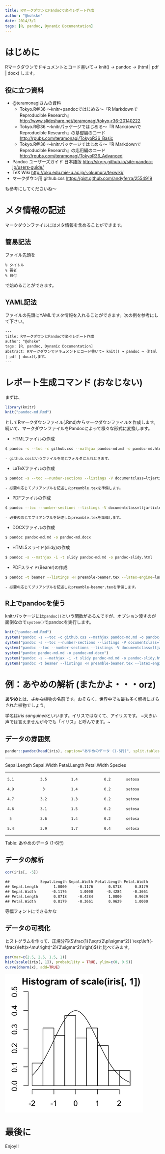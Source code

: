 ```yaml
---
title: RマークダウンとPandocで楽々レポート作成
author: "@kohske"
date: 2014/3/1
tags: [R, pandoc, Dynamic Documentation]
---
```


# はじめに

Rマークダウンでドキュメントとコード書いて→ knit() → pandoc → (html | pdf | docx) します。

## 役に立つ資料

- @teramonagiさんの資料
    - Tokyo.R@36 ～knitr+pandocではじめる～『R MarkdownでReproducible Research』 <http://www.slideshare.net/teramonagi/tokyo-r36-20140222>
    - Tokyo.R@36 ～knitrパッケージではじめる～『R MarkdownでReproducible Research』の基礎編のコード <http://rpubs.com/teramonagi/TokyoR36_Basic>
    - Tokyo.R@36 ～knitrパッケージではじめる～『R MarkdownでReproducible Research』の応用編のコード <http://rpubs.com/teramonagi/TokyoR36_Advanced>
- Pandoc ユーザーズガイド 日本語版 <http://sky-y.github.io/site-pandoc-jp/users-guide/>
- TeX Wiki <http://oku.edu.mie-u.ac.jp/~okumura/texwiki/>
- マークダウン用 github.css <https://gist.github.com/andyferra/2554919>

も参考にしてくださいね〜

# メタ情報の記述

マークダウンファイルにはメタ情報を含めることができます。

## 簡易記法

ファイル先頭を

```
% タイトル
% 著者
% 日付
```

で始めることができます。

## YAML記法

ファイルの先頭にYAMLでメタ情報を入れることができます。次の例を参考にして下さい。

```
---
title: RマークダウンとPandocで楽々レポート作成
author: "@ohske"
tags: [R, pandoc, Dynamic Documentation]
abstract: Rマークダウンでドキュメントとコード書いて→ knit() → pandoc → (html | pdf | docx)します。
---
```

# レポート生成コマンド (おなじない)

まずは、


```r
library(knitr)
knit("pandoc-md.Rmd")
```


としてRマークダウンファイル(.Rmd)からマークダウンファイルを作成します。
続いて、マークダウンファイルをPandocによって様々な形式に変換します。

- HTMLファイルの作成
```bash
$ pandoc -s --toc -c github.css --mathjax pandoc-md.md -o pandoc-md.html
```
    - github.cssというファイルを同じフォルダに入れときます。

- LaTeXファイルの作成
```bash
$ pandoc -s --toc --number-sections --listings -V documentclass=ltjarticle -H preamble.tex pandoc-md.md -o pandoc-md.tex
```
    - 必要の応じてプリアンブルを記述したpreamble.texを準備します。

- PDFファイルの作成
```bash
$ pandoc --toc --number-sections --listings -V documentclass=ltjarticle -H preamble.tex --latex-engine=lualatex -H preamble.tex pandoc-md.md -o pandoc-md.pdf
```
    - 必要の応じてプリアンブルを記述したpreamble.texを準備します。

- DOCXファイルの作成
```bash
$ pandoc pandoc-md.md -o pandoc-md.docx
```

- HTML5スライド(slidy)の作成
```bash
$ pandoc -s --mathjax -i -t slidy pandoc-md.md -o pandoc-slidy.html
```

- PDFスライド(Bearer)の作成
```bash
$ pandoc -t beamer --listings -H preamble-beamer.tex --latex-engine=lualatex pandoc-md.md -o pandoc-beamer.pdf
```
    - 必要の応じてプリアンブルを記述したpreamble-beamer.texを準備します。

## R上でpandocを使う

knitrパッケージには`pandoc()`という関数があるんですが、オプション渡すのが面倒なので`system()`でpandocを実行します。


```r
knit("pandoc-md.Rmd")
system("pandoc -s --toc -c github.css --mathjax pandoc-md.md -o pandoc-md.html")
system("pandoc -s --toc --number-sections --listings -V documentclass=ltjarticle -H preamble.tex pandoc-md.md -o pandoc-md.tex")
system("pandoc --toc --number-sections --listings -V documentclass=ltjarticle --latex-engine=lualatex -H preamble.tex pandoc-md.md -o pandoc-md.pdf")
system("pandoc pandoc-md.md -o pandoc-md.docx")
system("pandoc -s --mathjax -i -t slidy pandoc-md.md -o pandoc-slidy.html")
system("pandoc -t beamer --listings -H preamble-beamer.tex --latex-engine=lualatex pandoc-md.md -o pandoc-beamer.pdf")
```


# 例：あやめの解析 (またかよ・・・orz)

**あやめ**とは、~~さかな~~植物の名前です。おそらく、世界中でも最も多く解析にさらされた植物でしょう。

学名は*Iris sanguinea*といいます。イリスではなくて、アイリスです。
~大きい声では言えませんが今でも「イリス」と呼んでます。~

## データの雰囲気


```r
pander::pandoc(head(iris), caption="あやめのデータ (1-6行)", split.tables = 100)
```


-------------------------------------------------------------------
 Sepal.Length   Sepal.Width   Petal.Length   Petal.Width   Species 
-------------- ------------- -------------- ------------- ---------
     5.1            3.5           1.4            0.2       setosa  

     4.9             3            1.4            0.2       setosa  

     4.7            3.2           1.3            0.2       setosa  

     4.6            3.1           1.5            0.2       setosa  

      5             3.6           1.4            0.2       setosa  

     5.4            3.9           1.7            0.4       setosa  
-------------------------------------------------------------------

Table: あやめのデータ (1-6行)


## データの解析


```r
cor(iris[, -5])
```

```
##              Sepal.Length Sepal.Width Petal.Length Petal.Width
## Sepal.Length       1.0000     -0.1176       0.8718      0.8179
## Sepal.Width       -0.1176      1.0000      -0.4284     -0.3661
## Petal.Length       0.8718     -0.4284       1.0000      0.9629
## Petal.Width        0.8179     -0.3661       0.9629      1.0000
```


等幅フォントにできるかな

## データの可視化

ヒストグラムを作って、正規分布($\frac{1}{\sqrt{2\pi\sigma^2}} \exp\left(-\frac{\left(x-\mu\right)^2}{2\sigma^2}\right)$)と比べてみます。


```r
par(mar=c(2.5, 2.5, 1.5, 1))
hist(scale(iris[, 1]), probability = TRUE, ylim=c(0, 0.5))
curve(dnorm(x), add=TRUE)
```

![ヒストグラム](figure/md-docx-fig1.png) 


# 最後に

Enjoy!!
